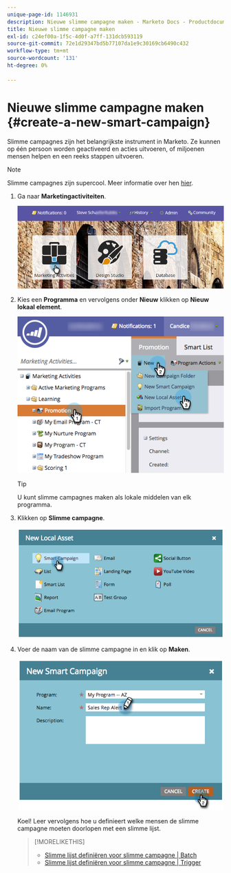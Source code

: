 ```yaml
---
unique-page-id: 1146931
description: Nieuwe slimme campagne maken - Marketo Docs - Productdocumentatie
title: Nieuwe slimme campagne maken
exl-id: c24ef00a-1f5c-4d0f-a7ff-131dcb593119
source-git-commit: 72e1d29347bd5b77107da1e9c30169cb6490c432
workflow-type: tm+mt
source-wordcount: '131'
ht-degree: 0%

---
```


# Nieuwe slimme campagne maken {#create-a-new-smart-campaign}

Slimme campagnes zijn het belangrijkste instrument in Marketo. Ze kunnen op één persoon worden geactiveerd en acties uitvoeren, of miljoenen mensen helpen en een reeks stappen uitvoeren.

>[!NOTE]
>
>Slimme campagnes zijn supercool. Meer informatie over hen [hier](/help/marketo/product-docs/core-marketo-concepts/smart-campaigns/understanding-smart-campaigns.md).

1. Ga naar **Marketingactiviteiten**.

   ![](assets/login-marketing-activities.png)

1. Kies een **Programma** en vervolgens onder **Nieuw** klikken op **Nieuw lokaal element**.

   ![](assets/program-localassethands.png)

   >[!TIP]
   >
   >U kunt slimme campagnes maken als lokale middelen van elk programma.

1. Klikken op **Slimme campagne**.

   ![](assets/image2014-9-19-15-3a9-3a51.png)

1. Voer de naam van de slimme campagne in en klik op **Maken**.

   ![](assets/image2014-9-19-15-3a10-3a41.png)

   Koel! Leer vervolgens hoe u definieert welke mensen de slimme campagne moeten doorlopen met een slimme lijst.

   >[!MORELIKETHIS]
   >
   >* [Slimme lijst definiëren voor slimme campagne | Batch](/help/marketo/product-docs/core-marketo-concepts/smart-campaigns/creating-a-smart-campaign/define-smart-list-for-smart-campaign-batch.md)
   >* [Slimme lijst definiëren voor slimme campagne | Trigger](/help/marketo/product-docs/core-marketo-concepts/smart-campaigns/creating-a-smart-campaign/define-smart-list-for-smart-campaign-trigger.md)

